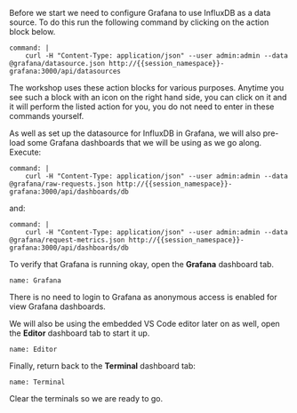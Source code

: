 Before we start we need to configure Grafana to use InfluxDB as a data source. To do this run the following command by clicking on the action block below.

```terminal:execute
command: |
    curl -H "Content-Type: application/json" --user admin:admin --data @grafana/datasource.json http://{{session_namespace}}-grafana:3000/api/datasources
```

The workshop uses these action blocks for various purposes. Anytime you see such a block with an icon on the right hand side, you can click on it and it will perform the listed action for you, you do not need to enter in these commands yourself.

As well as set up the datasource for InfluxDB in Grafana, we will also pre-load some Grafana dashboards that we will be using as we go along. Execute:

```terminal:execute
command: |
    curl -H "Content-Type: application/json" --user admin:admin --data @grafana/raw-requests.json http://{{session_namespace}}-grafana:3000/api/dashboards/db
```

and:

```terminal:execute
command: |
    curl -H "Content-Type: application/json" --user admin:admin --data @grafana/request-metrics.json http://{{session_namespace}}-grafana:3000/api/dashboards/db
```

To verify that Grafana is running okay, open the **Grafana** dashboard tab.

```dashboard:open-dashboard
name: Grafana
```

There is no need to login to Grafana as anonymous access is enabled for view Grafana dashboards.

We will also be using the embedded VS Code editor later on as well, open the **Editor** dashboard tab to start it up.

```dashboard:open-dashboard
name: Editor
```

Finally, return back to the **Terminal** dashboard tab:

```dashboard:open-dashboard
name: Terminal
```

Clear the terminals so we are ready to go.

```terminal:clear-all
```
